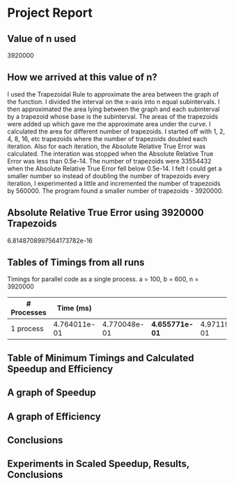 # Project Report

## Value of n used
3920000

## How we arrived at this value of n?
I used the Trapezoidal Rule to approximate the area between the graph of the function. I divided the interval on the x-axis into n equal subintervals. I then approximated the area lying between the graph and each subinterval by a trapezoid whose base is the subinterval. The areas of the trapezoids were added up which gave me the approximate area under the curve. I calculated the area for different number of trapezoids. I started off with 1, 2, 4, 8, 16, etc trapezoids where the number of trapezoids doubled each iteration. Also for each iteration, the Absolute Relative True Error was calculated. The interation was stopped when the Absolute Relative True Error was less than 0.5e-14. The number of trapezoids were 33554432 when the Absolute Relative True Error fell below 0.5e-14. I felt I could get a smaller number so instead of doubling the number of trapezoids every iteration, I experimented a little and incremented the number of trapezoids by 560000. The program found a smaller number of trapezoids - 3920000.

## Absolute Relative True Error using 3920000 Trapezoids
6.8148708997564173782e-16

## Tables of Timings from all runs
Timings for parallel code as a single process. a = 100, b = 600, n = 3920000

| \# Processes | Time (ms) |||||
|---|---|---|---|---|---|
| 1 process | 4.764011e-01 | 4.770048e-01 | **4.655771e-01** | 4.971199e-01 | 5.249851e-01 |


## Table of Minimum Timings and Calculated Speedup and Efficiency
## A graph of Speedup
## A graph of Efficiency
## Conclusions
## Experiments in Scaled Speedup, Results, Conclusions 